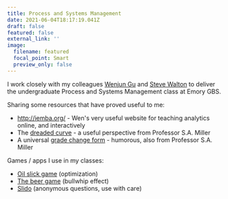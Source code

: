 ```yaml
---
title: Process and Systems Management
date: 2021-06-04T18:17:19.041Z
draft: false
featured: false
external_link: ''
image:
  filename: featured
  focal_point: Smart
  preview_only: false
---
```

I work closely with my colleagues [Wenjun Gu](https://goizueta.emory.edu/faculty/profiles/wen-gu) and [Steve Walton](https://goizueta.emory.edu/faculty/profiles/steve-walton) to deliver the undergraduate Process and Systems Management class at Emory GBS. 

Sharing some resources that have proved useful to me:

* <http://iemba.org/> - Wen's very useful website for teaching analytics online, and interactively
* The [dreaded curve](https://academics.hamilton.edu/biology/smiller/curve.html) - a useful perspective from Professor S.A. Miller
* A universal [grade change form](https://academics.hamilton.edu/biology/smiller/GradeChangeForm.html) - humorous, also from Professor S.A. Miller

Games / apps I use in my classes:
* [Oil slick game](https://medium.com/opex-analytics/game-guide-how-to-teach-the-slick-oil-distribution-game-4c24a34e0d63) (optimization)
* [The beer game](https://bgapp.co/) (bullwhip effect)
* [Slido](https://www.sli.do/) (anonymous questions, use with care)


